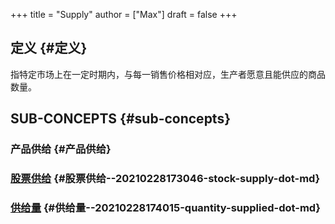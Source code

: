 +++
title = "Supply"
author = ["Max"]
draft = false
+++

## 定义 {#定义}

指特定市场上在一定时期内，与每一销售价格相对应，生产者愿意且能供应的商品数量。


## SUB-CONCEPTS {#sub-concepts}


### 产品供给 {#产品供给}


### [股票供给](20210228173046-stock_supply.md) {#股票供给--20210228173046-stock-supply-dot-md}


### [供给量](20210228174015-quantity_supplied.md) {#供给量--20210228174015-quantity-supplied-dot-md}
